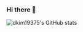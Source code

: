 ### Hi there 👋

![dkim19375's GitHub stats](https://github-readme-stats.vercel.app/api?username=dkim19375&show_icons=true&count_private=true&theme=onedark)
